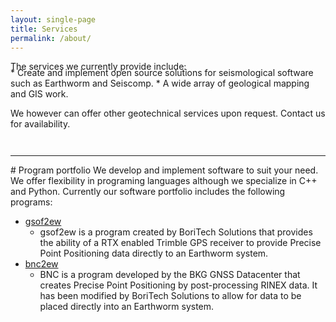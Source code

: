 ```yaml
---
layout: single-page
title: Services
permalink: /about/
---
```

<p style="margin-bottom: -0.5em;">
The services we currently provide include:
</p>
   * Create and implement open source solutions for seismological software such as Earthworm and Seiscomp.
   * A wide array of geological mapping and GIS work. 

We however can offer other geotechnical services upon request. Contact us for availability.

<hr style="margin-top: 3em;">
# Program portfolio
We develop and implement software to suit your need. We offer flexibility in programing
languages although we specialize in C++ and Python. Currently our software portfolio 
includes the following programs:

  * [gsof2ew](https://github.com/Boritech-Solutions/GSOF2EW)
    * gsof2ew is a program created by BoriTech Solutions that provides the ability of a 
    RTX enabled Trimble GPS receiver to provide Precise Point Positioning data directly to an Earthworm system.
  * [bnc2ew](https://github.com/Boritech-Solutions/BNC2EW)
    * BNC is a program developed by the BKG GNSS Datacenter that creates 
    Precise Point Positioning by post-processing RINEX data. It has been modified by BoriTech Solutions 
    to allow for data to be placed directly into an Earthworm system.
